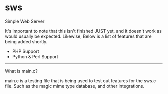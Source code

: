 # sws

Simple Web Server

It's important to note that this isn't finished JUST yet, and it doesn't work as would usually be expected. Likewise, Below is a list of features that are being added shortly.

- PHP Support
- Python & Perl Support

<hr>
What is main.c?

main.c is a testing file that is being used to test out features for the sws.c file. Such as the magic mime type database, and other integrations.
